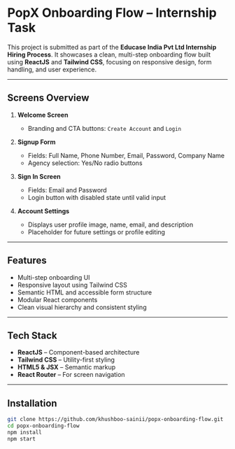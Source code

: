 # PopX Onboarding Flow – Internship Task

This project is submitted as part of the **Educase India Pvt Ltd Internship Hiring Process**. It showcases a clean, multi-step onboarding flow built using **ReactJS** and **Tailwind CSS**, focusing on responsive design, form handling, and user experience.

---

##  Screens Overview

1. **Welcome Screen**  
   - Branding and CTA buttons: `Create Account` and `Login`

2. **Signup Form**  
   - Fields: Full Name, Phone Number, Email, Password, Company Name  
   - Agency selection: Yes/No radio buttons

3. **Sign In Screen**  
   - Fields: Email and Password  
   - Login button with disabled state until valid input

4. **Account Settings**  
   - Displays user profile image, name, email, and description  
   - Placeholder for future settings or profile editing

---

##  Features

- Multi-step onboarding UI
- Responsive layout using Tailwind CSS
- Semantic HTML and accessible form structure
- Modular React components
- Clean visual hierarchy and consistent styling

---

##  Tech Stack

- **ReactJS** – Component-based architecture
- **Tailwind CSS** – Utility-first styling
- **HTML5 & JSX** – Semantic markup
- **React Router** – For screen navigation

---

##  Installation

```bash
git clone https://github.com/khushboo-sainii/popx-onboarding-flow.git
cd popx-onboarding-flow
npm install
npm start









